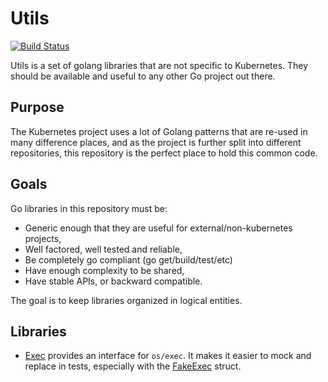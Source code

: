 # Utils

[![Build Status](https://travis-ci.org/kubernetes/utils.svg?branch=master)](https://travis-ci.org/kubernetes/utils)

Utils is a set of golang libraries that are not specific to
Kubernetes. They should be available and useful to any other Go project
out there.

## Purpose

The Kubernetes project uses a lot of Golang patterns that are re-used in many
difference places, and as the project is further split into different
repositories, this repository is the perfect place to hold this common code.

## Goals

Go libraries in this repository must be:

- Generic enough that they are useful for external/non-kubernetes
  projects,
- Well factored, well tested and reliable,
- Be completely go compliant (go get/build/test/etc)
- Have enough complexity to be shared,
- Have stable APIs, or backward compatible.

The goal is to keep libraries organized in logical entities.

## Libraries

- [Exec](/exec) provides an interface for `os/exec`. It makes it easier
  to mock and replace in tests, especially with
  the [FakeExec](exec/testing/fake_exec.go) struct.
